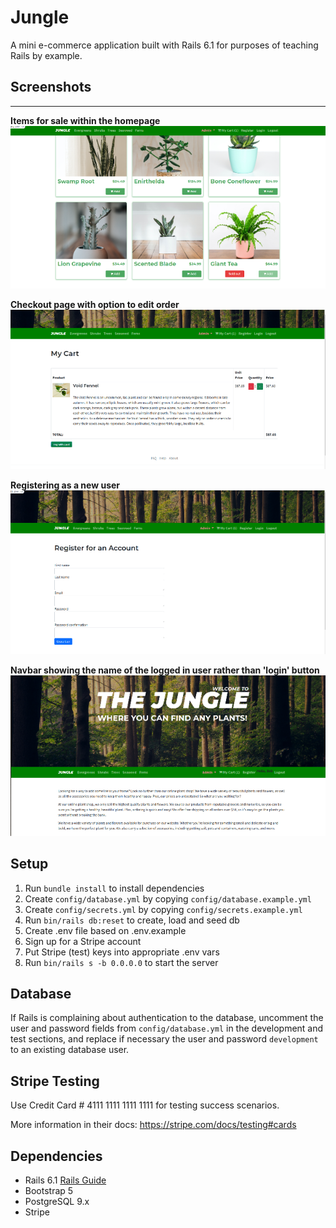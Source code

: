 # Jungle

A mini e-commerce application built with Rails 6.1 for purposes of teaching Rails by example.

## Screenshots

** **

**Items for sale within the homepage**
![Items for sale within homepage](https://github.com/Yiusifer/Jungle-Project-/blob/master/public/images/store-content.png?raw=true)

**Checkout page with option to edit order**
![Checkout page](https://github.com/Yiusifer/Jungle-Project-/blob/master/public/images/checkout.png?raw=true)

**Registering as a new user**
![Register new user](https://github.com/Yiusifer/Jungle-Project-/blob/master/public/images/user-register.png?raw=true)

**Navbar showing the name of the logged in user rather than 'login' button**
![Logged in user](https://github.com/Yiusifer/Jungle-Project-/blob/master/public/images/logged-in-user.png?raw=true)

## Setup

1. Run `bundle install` to install dependencies
2. Create `config/database.yml` by copying `config/database.example.yml`
3. Create `config/secrets.yml` by copying `config/secrets.example.yml`
4. Run `bin/rails db:reset` to create, load and seed db
5. Create .env file based on .env.example
6. Sign up for a Stripe account
7. Put Stripe (test) keys into appropriate .env vars
8. Run `bin/rails s -b 0.0.0.0` to start the server

## Database

If Rails is complaining about authentication to the database, uncomment the user and password fields from `config/database.yml` in the development and test sections, and replace if necessary the user and password `development` to an existing database user.

## Stripe Testing

Use Credit Card # 4111 1111 1111 1111 for testing success scenarios.

More information in their docs: <https://stripe.com/docs/testing#cards>

## Dependencies

- Rails 6.1 [Rails Guide](http://guides.rubyonrails.org/v6.1/)
- Bootstrap 5
- PostgreSQL 9.x
- Stripe

